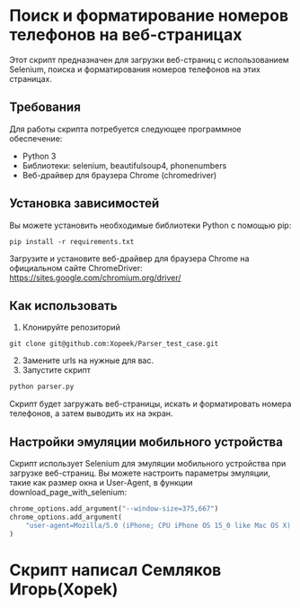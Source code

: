 # Поиск и форматирование номеров телефонов на веб-страницах

Этот скрипт предназначен для загрузки веб-страниц с использованием Selenium, поиска и форматирования номеров телефонов на этих страницах.

## Требования

Для работы скрипта потребуется следующее программное обеспечение:

- Python 3
- Библиотеки: selenium, beautifulsoup4, phonenumbers
- Веб-драйвер для браузера Chrome (chromedriver)

## Установка зависимостей

Вы можете установить необходимые библиотеки Python с помощью pip:

```
pip install -r requirements.txt
```


Загрузите и установите веб-драйвер для браузера Chrome на официальном сайте ChromeDriver: https://sites.google.com/chromium.org/driver/

## Как использовать
1. Клонируйте репозиторий
```
git clone git@github.com:Xopeek/Parser_test_case.git
```
2. Замените urls на нужные для вас.
3. Запустите скрипт
```python
python parser.py
```
Скрипт будет загружать веб-страницы, искать и форматировать номера телефонов, а затем выводить их на экран.

## Настройки эмуляции мобильного устройства
Скрипт использует Selenium для эмуляции мобильного устройства при загрузке веб-страниц. Вы можете настроить параметры эмуляции, такие как размер окна и User-Agent, в функции download_page_with_selenium:

```python
chrome_options.add_argument("--window-size=375,667")
chrome_options.add_argument(
    "user-agent=Mozilla/5.0 (iPhone; CPU iPhone OS 15_0 like Mac OS X) AppleWebKit/605.1.15 (KHTML, like Gecko) Version/15.0 Mobile/15E148 Safari/604.1"
)

```


# Скрипт написал Семляков Игорь(Xopek)
